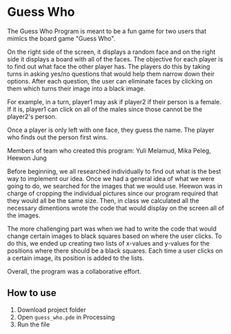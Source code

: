 # Guess Who
The Guess Who Program is meant to be a fun game for two users that mimics the board game "Guess Who".

On the right side of the screen, it displays a random face and on the right side it displays a board with all of the faces. The objective for each player is to find out what face the other player has. The players do this by taking turns in asking yes/no questions that would help them narrow down their options. After each question, the user can eliminate faces by clicking on them which turns their image into a black image.

For example, in a turn, player1 may ask if player2 if their person is a female. If it is, player1 can click on all of the males since those cannot be the player2's person.

Once a player is only left with one face, they guess the name. The player who finds out the person first wins.

Members of team who created this program: Yuli Melamud, Mika Peleg, Heewon Jung

Before beginning, we all researched individually to find out what is the best way to implement our idea. Once we had a general idea of what we were going to do, we searched for the images that we would use. Heewon was in charge of cropping the individual pictures since our program required that they would all be the same size. Then, in class we calculated all the necessary dimentions wrote the code that would display on the screen all of the images.

The more challenging part was when we had to write the code that would change certain images to black squares based on where the user clicks. To do this, we ended up creating two lists of x-values and y-values for the positions where there should be a black squares. Each time a user clicks on a certain image, its position is added to the lists.

Overall, the program was a collaborative effort.

## How to use
1. Download project folder
2. Open ```guess_who.pde``` in Processing
3. Run the file
